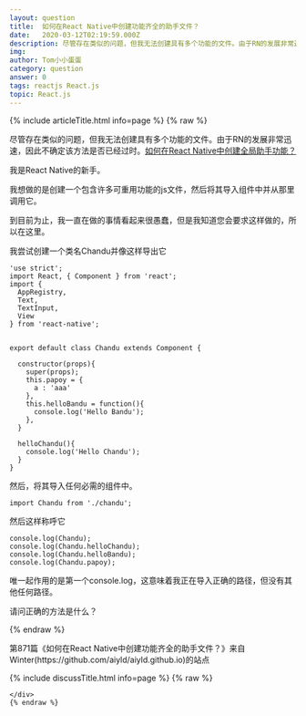 ```yaml
---
layout: question
title:  如何在React Native中创建功能齐全的助手文件？
date:   2020-03-12T02:19:59.000Z
description: 尽管存在类似的问题，但我无法创建具有多个功能的文件。由于RN的发展非常迅速，因此不确定该方法是否已经过时。如何在React Native中创建全局助手功能...
img: 
author: Tom小小蛋蛋
category: question
answer: 0
tags: reactjs React.js
topic: React.js
---
```

<div class="article-root">
  <div class="article">
    {% include articleTitle.html info=page %}
    {% raw %}
    <div class="article-content"><p><font style="vertical-align: inherit;"><font style="vertical-align: inherit;">尽管存在类似的问题，但我无法创建具有多个功能的文件。</font><font style="vertical-align: inherit;">由于RN的发展非常迅速，因此不确定该方法是否已经过时。</font></font><a href="https://stackoverflow.com/questions/33539774/how-to-create-global-helper-function-in-react-native"><font style="vertical-align: inherit;"><font style="vertical-align: inherit;">如何在React Native中创建全局助手功能？</font></font></a> </p>

<p><font style="vertical-align: inherit;"><font style="vertical-align: inherit;">我是React Native的新手。 </font></font></p>

<p><font style="vertical-align: inherit;"><font style="vertical-align: inherit;">我想做的是创建一个包含许多可重用功能的js文件，然后将其导入组件中并从那里调用它。</font></font></p>

<p><font style="vertical-align: inherit;"><font style="vertical-align: inherit;">到目前为止，我一直在做的事情看起来很愚蠢，但是我知道您会要求这样做的，所以在这里。</font></font></p>

<p><font style="vertical-align: inherit;"><font style="vertical-align: inherit;">我尝试创建一个类名Chandu并像这样导出它</font></font></p>



<pre class="lang-js prettyprint-override"><code>'use strict';<font></font>
import React, { Component } from 'react';<font></font>
import {<font></font>
  AppRegistry,<font></font>
  Text,<font></font>
  TextInput,<font></font>
  View<font></font>
} from 'react-native';<font></font>
<font></font>
<font></font>
export default class Chandu extends Component {<font></font>
<font></font>
  constructor(props){<font></font>
    super(props);<font></font>
    this.papoy = {<font></font>
      a : 'aaa'<font></font>
    },<font></font>
    this.helloBandu = function(){<font></font>
      console.log('Hello Bandu');<font></font>
    },<font></font>
  }<font></font>
<font></font>
  helloChandu(){<font></font>
    console.log('Hello Chandu');<font></font>
  }<font></font>
}<font></font>
</code></pre>

<p><font style="vertical-align: inherit;"><font style="vertical-align: inherit;">然后，将其导入任何必需的组件中。</font></font></p>

<pre class="lang-js prettyprint-override"><code>import Chandu from './chandu';
</code></pre>

<p><font style="vertical-align: inherit;"><font style="vertical-align: inherit;">然后这样称呼它 </font></font></p>

<pre class="lang-js prettyprint-override"><code>console.log(Chandu);<font></font>
console.log(Chandu.helloChandu);<font></font>
console.log(Chandu.helloBandu);<font></font>
console.log(Chandu.papoy);<font></font>
</code></pre>

<p><font style="vertical-align: inherit;"><font style="vertical-align: inherit;">唯一起作用的是第一个console.log，这意味着我正在导入正确的路径，但没有其他任何路径。</font></font></p>

<p><font style="vertical-align: inherit;"><font style="vertical-align: inherit;">请问正确的方法是什么？</font></font></p></div>
    {% endraw %}
  </div>
  <p class="winter_mark">第871篇《如何在React Native中创建功能齐全的助手文件？》来自Winter(https://github.com/aiyld/aiyld.github.io)的站点</p>
  <div class="discuss-wrapper">
    {% include discussTitle.html info=page %}
    {% raw %}
    <div class="discuss-list">
    
    </div>
    {% endraw %}
  </div>
<div>
